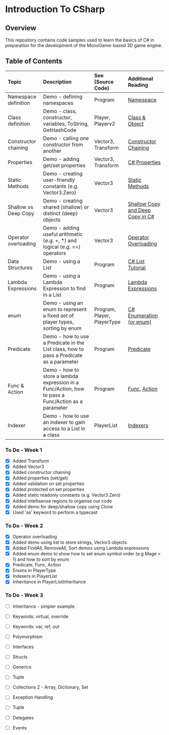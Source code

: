 # Introduction To CSharp

## Overview ##
This repository contains code samples used to learn the basics of C# in preparation for the development of the MonoGame-based 3D game engine.

## Table of Contents ##
| Topic | Description | See (Source Code) | Additional Reading |
| :---------------- | :--------------- | :--------------- | :--------------- | 
| Namespace definition | Demo - defining namespaces  | Program | [Namespace](https://www.tutorialspoint.com/csharp/csharp_namespaces.htm) |
| Class definition | Demo - class, constructor, variables, ToString, GetHashCode | Player, Playerv2  | [Class & Object](https://www.geeksforgeeks.org/c-sharp-class-and-object/) |
| Constructor chaining | Demo - calling one constructor from another | Vector3, Transform  | [Constructor Chaining](https://www.delftstack.com/howto/csharp/constructor-chaining-in-csharp/) |
| Properties | Demo - adding get/set properties | Vector3, Transform  | [C# Properties](https://www.geeksforgeeks.org/c-sharp-properties/) |
| Static Methods | Demo - creating user-friendly constants (e.g. Vector3.Zero) | Vector3  | [Static Methods](https://learn.microsoft.com/en-us/dotnet/csharp/programming-guide/classes-and-structs/static-classes-and-static-class-members) |
| Shallow vs Deep Copy | Demo - creating shared (shallow) or distinct (deep) objects | Vector3  | [Shallow Copy and Deep Copy in C#](https://www.geeksforgeeks.org/shallow-copy-and-deep-copy-in-c-sharp/) |
| Operator overloading | Demo - adding useful arithmetic (e.g. +, *) and logical (e.g. ==) operators | Vector3  | [Operator Overloading](https://learn.microsoft.com/en-us/dotnet/csharp/language-reference/operators/operator-overloading) |
| Data Structures | Demo - using a List<T> | Program  | [C# List Tutorial](https://www.c-sharpcorner.com/article/c-sharp-list/) |
| Lambda Expressions | Demo - using a Lambda Expression to find in a List<T> | Program  | [Lambda Expressions](https://learn.microsoft.com/en-us/dotnet/csharp/language-reference/operators/lambda-expressions) |
| enum | Demo - using an enum to represent a fixed set of player types, sorting by enum | Program, Player, PlayerType  | [C# Enumeration (or enum)](https://www.geeksforgeeks.org/c-sharp-enumeration-or-enum/) |
| Predicate | Demo - how to use a Predicate in the List class, how to pass a Predicate as a parameter | Program  | [Predicate](https://www.tutorialsteacher.com/csharp/csharp-predicate) |
| Func & Action | Demo - how to store a lambda expression in a Func/Action, how to pass a Func/Action as a parameter | Program  | [Func](https://www.tutorialsteacher.com/csharp/csharp-func-delegate), [Action](https://www.tutorialsteacher.com/csharp/csharp-action-delegate) |
| Indexer | Demo - how to use an indexer to gain access to a List in a class | PlayerList  | [Indexers](https://www.tutorialspoint.com/csharp/csharp_indexers.htm) |

### To Do - Week 1
- [x] Added Transform
- [x] Added Vector3
- [x] Added constructor chaining
- [x] Added properties (set/get)
- [x] Added validation on set properties
- [x] Added protected on set properties
- [x] Added static readonly constants (e.g. Vector3.Zero)
- [x] Added intellisense regions to organise our code
- [x] Added demo for deep/shallow copy using Clone
- [x] Used 'as' keyword to perform a typecast

### To Do - Week 2
- [x] Operator overloading
- [x] Added demo using list to store strings, Vector3 objects
- [x] Added FindAll, RemoveAll, Sort demos using Lambda expressions
- [x] Added enum demo to show how to set enum symbol order (e.g Mage = 1) and how to sort by enum
- [x] Predicate, Func, Action
- [x] Enums in PlayerType
- [x] Indexers in PlayerList
- [x] Inheritance in PlayerListInheritance

### To Do - Week 3
- [ ] Inheritance - simpler example
- [ ] Keywords: virtual, override
- [ ] Keywords: var, ref, out
- [ ] Polymorphism
- [ ] Interfaces
- [ ] Structs
- [ ] Generics
- [ ] Tuple
- [ ] Collections 2 - Array, Dictionary, Set
- [ ] Exception Handling
- [ ] Tuple
- [ ] Delegates
- [ ] Events

